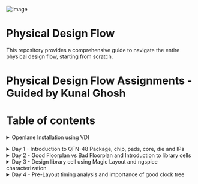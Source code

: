 ![image](https://github.com/Pavan2280/pes_pd/assets/131603225/968d792a-c9a8-4684-92ad-6dd97a57d5d8)

# Physical Design Flow 
This repository provides a comprehensive guide to navigate the entire physical design flow, starting from scratch.

# Physical Design Flow Assignments - Guided by Kunal Ghosh

# Table of contents
<details>
<summary>Openlane Installation using VDI</summary>
<br>

## Installation Instructions

Please follow these steps to install Openlane on your system, whether you are using Windows or Ubuntu.

1. **Download the Installation PDF**: Start by downloading the Openlane Installation PDF file for detailed instructions.
- [Openlane Installation PDF](https://drive.google.com/drive/folders/1waH794KlrYMaHzZbf1Fr_BIxfMUk4DBk)

2. **Choose Your Operating System**:

   - **For Windows**: Follow the instructions outlined in the PDF under the "Windows Installation" section.
   
   - **For Ubuntu**: Refer to the "Ubuntu Installation" section in the PDF for step-by-step guidance.

3. **Dependencies**: Ensure you have all the necessary dependencies mentioned in the PDF installed on your system.

4. **Verify Installation**: Confirm that Openlane is correctly installed by running a test command or checking the version.(Check Day 1 content in order to verify installation.)

Please note that if you are logged out, the password is "vsdiat."

</details>

<a name="top"></a>
  
<details>
<summary>Day 1 - Introduction to QFN-48 Package, chip, pads, core, die and IPs</summary>
<br>
  
#### QFN-48 Package
The QFN-48 (Quad Flat No-Lead 48) package is a widely used integrated circuit (IC) package in the electronics industry. It belongs to the family of leadless surface-mount 
packages designed to maximize space efficiency on printed circuit boards (PCBs) while providing excellent thermal performance and electrical connectivity.
The QFN-48 package typically consists of 48 pins arranged in a square or rectangular grid. The pins are numbered and positioned along the package's perimeter.

![QFN-Package](https://github.com/Pavan2280/pes_pd/assets/131603225/f0d98e95-8f05-4d8a-af1b-51b63c15bb1a)

#### Chip
The chip is centrally positioned within the package, as illustrated in the image below, depicting the method of connection between the chip and the package.By connecting the chip in this manner, we can efficiently transfer signals from the external world into the interior of the chip.

![image](https://github.com/Pavan2280/pes_pd/assets/131603225/a4bf87fa-257d-46e1-93e8-1bd83656d67c)

# Components of Chip
- **Pads** : Pads serve as conduits for transmitting signals both into and out of a chip, facilitating bidirectional communication between the chip's internal and external components.
- **Core** : The core essentially serves as the central region where various digital logic components, including AND gates, OR gates, multiplexers (mux), and other types of logic elements, are located.
- **Die** : It essentially defines the dimensions or physical size of the chip.
- **IP's** : Intellectual Property known as IP refers to pre-designed and pre-verified functional blocks or modules that can be integrated into a semiconductor chip's design. These blocks typically encompass a wide range of functions, such as processors, memory, communication interfaces, and specialized functions.

![image](https://github.com/Pavan2280/pes_pd/assets/131603225/00e971c8-4bf4-4b93-8335-5fb20850fbf6)
![image](https://github.com/Pavan2280/pes_pd/assets/131603225/1fb78871-f8d4-4e87-9d14-1f15caf832ed)

# What are PDK's
PDK stands for "Process Design Kit." It is a set of tools, libraries, and documentation used in the semiconductor industry for designing and verifying the manufacturing process of integrated circuits (ICs) or microchips. PDKs are essential for semiconductor companies, foundries, and design houses to create and optimize semiconductor devices.

# RTL  to GDS Flow

![image](https://github.com/Pavan2280/pes_pd/assets/131603225/79f2b9dc-ad16-447e-924d-12d5503589c6)

RTL to GDS (Register Transfer Level to Graphic Design System) flow is a series of steps and processes used in the semiconductor industry to transform a high-level hardware description of an integrated circuit (IC) or microchip into a physical layout that can be fabricated in a semiconductor foundry.Here's a overview of the RTL to GDS flow:

- **Synthesis** : Involves transforming the RTL code into a gate-level representation, optimizing the design to enhance area, power, and timing characteristics, ultimately generating a gate-level netlist.
- **Floor Planning** : In the process of floor planning and power planning, we establish a comprehensive floorplan that meticulously dictates the arrangement of diverse blocks and macros across the chip while taking into account the essential aspects of power distribution and signal routing requirements.
- **Power Planning** :  It involves the careful management and distribution of power throughout the chip to ensure that it operates reliably, efficiently, and within specified power constraints.
- **Placement** : It involves determining the precise location of each standard cell or logic element within the chip's floorplan.
- **Clock Tree Synthesis** : Its primary purpose is to create an optimized clock distribution network that ensures reliable and efficient clock signal distribution throughout the chip.
- **Routing** : Perform global and detailed routing to create the physical connections between standard cells, optimize routing for signal integrity and manufacturability.
- **Sign-off** : Sign-off represents the final checks and confirmations that the design meets all the specified requirements and is ready for fabrication. 

# Openlane ASIC Design Flow

![image](https://github.com/Pavan2280/pes_pd/assets/131603225/24e63c09-da0d-4da6-943c-f54d6abbda85)

#### Design Stages

1) **Synthesis**
   1. **yosys** - Yosys performs RTL synthesis, converting high-level RTL descriptions into gate-level netlists.
   2. **abc** - ABC is used for further optimization and technology mapping to enhance the gate-level design.
   3. **OpenSTA** - OpenSTA conducts static timing analysis to verify if the synthesized design meets timing constraints in the OpenLane flow.

2) **Floorplan & PND**
   1. **init_fp (Initial Floorplan)** - Floorplanning involves determining the initial placement and arrangement of various functional blocks or cells within the chip's       
   layout area.
   2. **ioplacer** - ioplacer is a tool used in the physical design process to place Input/Output (I/O) pads or pins on the chip's boundary.
   3. **pdn** - The PDN is responsible for distributing power (supply voltage) and ground (reference voltage) throughout the chip, ensuring that all components receive the       necessary power supply and maintain stable electrical operation.
   4. **tapcell** - A "tapcell" is a special type of cell used in digital integrated circuit design, particularly in standard cell libraries.It is typically used to create 
   tap connections for the bulk terminals in digital CMOS (Complementary Metal-Oxide-Semiconductor) designs.

3) **Placement**
   1. **Replace** - RePlace is a tool used in the OpenLane flow for cell placement optimization.It focuses on optimizing the placement of standard cells within the chip's   
   layout to achieve better area utilization, timing, and power efficiency.
   2. **Resizer** - Resizer is a tool employed during the physical design process to perform cell resizing and optimization.
   3. **OpenDP (Open Detailed Placement)** - OpenDP, or Open Detailed Placement, is a detailed placement tool used in OpenLane.It is responsible for the fine-grained 
   placement of cells, ensuring that they are precisely positioned within rows and tracks while adhering to design constraints and achieving optimal utilization of the chip's 
   layout area.
   4. **OpenPhysyn (Open Physical Synthesis)** - OpenPhysyn is a tool within OpenLane that performs physical synthesis tasks.It optimizes the logical and physical aspects of 
   the design simultaneously, improving the placement, power, area, and timing by considering both logic and physical information during the optimization process.

4) **CTS**
   1. **TritonCTS** - TritonCTS generates a clock distribution network.

5) **Routing**
   1. **FastRoute** - FastRoute is a global routing tool used in the physical design stage of ASIC chip design.
   2. **TritonRoute** - TritonRoute is a detailed or global routing tool used in the later stages of ASIC chip design, following placement and initial global routing.
   
6) **GDSII Generation**
   1. **Magic** - Magic is primarily a layout tool used for creating and editing IC layouts, and it is often used for digital CMOS design.
   2. **KLayout** - KLayout is primarily used for viewing, editing, and analyzing IC layouts but is not a layout creation tool like Magic.
   
8) **Checks**
   1. **CVC** - CVC is a tool primarily used for verification and debugging of digital designs.
   2. **Netgen** - Netgen is an open-source digital netlist comparison and LVS (Layout vs. Schematic) tool.
 
# Labs

#### Task 1 - Invoking OpenLane

Step 1: Navigate to the OpenLane Working Directory
Open your terminal and navigate to the OpenLane working directory on your Desktop.
```
cd Desktop/work/tools/openlane_working_dir/
```

Step 2: Check Directory Contents
List the contents of the directory to ensure you are in the correct location.
```
ls -ltr
```

Step 3: Enter the OpenLane Docker Environment
To work with OpenLane, you will need to enter the Docker environment. Use the following command:
```
cd openlane
docker
```
After running this command, you will see a new prompt, which should look something like `bash-4.2$`. This indicates that you are now inside the Docker environment.

Step 4: Invoke OpenLane
To invoke OpenLane, run the following commands
```
ls
./flow.tcl -interactive
```
After executing these commands, you will see a new prompt, which should now be `%`.

Step 5: Load OpenLane Package
If you want to use a specific version of the OpenLane package, you can load it using the following command.
```
package require openlane 0.9
```
![image](https://github.com/Pavan2280/pes_pd/assets/131603225/98126aa2-a5f8-4b07-9f33-7069917e778c)
![image](https://github.com/Pavan2280/pes_pd/assets/131603225/d0d7f989-75d0-4524-acb3-de1547bb0f12)
If you can achieve these results, then you have now successfully invoked OpenLane and are prepared to use it for your projects.

#### Task 2 - Designs presnt in openalne and Heirarchy in a Design

Step 1: Navigate to the OpenLane Working Directory 
Enter these commands
```
cd designs/
ls
cd picorv32a
ls
ls -ltr
```
![image](https://github.com/Pavan2280/pes_pd/assets/131603225/67e3d11e-7406-4636-a6a4-adf12b01be9a)
To view `config.tcl` file enter this command
```
vim config.tcl
```
![image](https://github.com/Pavan2280/pes_pd/assets/131603225/058d34cc-6546-466f-909c-60601e0ae338)

Step 2: Prepare the workflow design using OpenLane with the following command.
```
prep -design picorv32a
```
![image](https://github.com/Pavan2280/pes_pd/assets/131603225/e73c709e-3f63-4c73-8118-a76bc4b12d9e)

Step 3: Please utilize the following command in OpenLane for synthesis.
```
run_synthesis
```
![image](https://github.com/Pavan2280/pes_pd/assets/131603225/25f59d56-2ffe-4c38-94e7-404a8b9a6092)
Now our aim is to find Ratio (Number of D-flip flops to Number of cells)
#### Number of D-flip flops to Number of cells ratio = 1613/14876 (0.108 or 10.8%)
![image](https://github.com/Pavan2280/pes_pd/assets/131603225/60b0b776-f6de-47b9-98f8-b749bb3cba04)

[Back to Top](#top)

</details>

<details>
<summary>Day 2 - Good Floorplan vs Bad Floorplan and Introduction to library cells</summary>
<br>

# Labs

#### Task 1 - Floorplan

Step 1: Before running floorplan, lets look into the switches available for the floorplan stage.
![image](https://github.com/Pavan2280/pes_pd/assets/131603225/02148532-a29d-40bd-8754-0ffa2bdbab3d)

Step 2: Make changes in `config.tcl` file for floorplan purpose.
![image](https://github.com/Pavan2280/pes_pd/assets/131603225/f29ca8fd-54c1-43d7-8f31-1751417fa23a)

Step 3: To create a floorplan using OpenLane, please execute the following command.
```
run_floorplan
```
![image](https://github.com/Pavan2280/pes_pd/assets/131603225/fbee5100-d335-40ea-a290-9ff9bde13d14)

The point (0, 0) within the DIE AREA signifies the top-left corner's coordinates, while (660.685, 671.405) designates the bottom-right corner of the die in micrometers.

Step 4: To visualize the floorplan layout, employ the following command.
```
magic -T /home/vsduser/Desktop/work/tools/openlane_working_dir/pdks/sky130A/libs.tech/magic/sky130A.tech lef read ../../tmp/merged.lef def read picorv32a.floorplan.def &
```
![image](https://github.com/Pavan2280/pes_pd/assets/131603225/59dbab09-a76f-40c0-90bc-dac2c02e456c)

#### Task 2 - Library Binding and Placement

1) Bind the netlist with physical cells - Binding the netlist with physical cells involves mapping logical components onto specific physical cells in a technology library for chip design.
2) Optimize Placement - Optimizing placement involves strategically arranging physical cells on a chip's layout to minimize area, meet timing constraints, and enhance overall performance.

Step 1: To visualize the placement, employ the following command.
```
run_placement
```
![image](https://github.com/Pavan2280/pes_pd/assets/131603225/fa165aad-5c32-4cdc-9dc9-53a7e2c2de93)

# Cell Design Flow

Cell Design is the process of creating electronic components, known as cells, for use in integrated circuits. It involves three main stages:

1) **Inputs**: In this phase, designers gather essential information and resources needed for the cell design. This includes Process Design Kits (PDKs), which contain manufacturing details, Design Rule Check (DRC) and Layout vs. Schematic (LVS) rules for ensuring correctness, SPICE models for simulating component behavior, and library specifications. These inputs provide the foundation for the design process.

2) **Design**: During this stage, designers use the gathered inputs to create the electronic cell. This process typically includes Circuit Design, where the logical and electrical schematic is defined, Layout Design, where the physical arrangement of components is determined while adhering to manufacturing rules, and Characterization, where the cell's performance is analyzed using tools like GUNA. Characterization can involve Timing characterization (evaluating signal timing), Power characterization (assessing power consumption), and Noise characterization (examining electrical noise).

3) **Outputs**: The design process yields various outputs that are essential for subsequent phases of chip development. These outputs include the Circuit Description Language (CDL), which describes the cell's behavior, the Graphic Data System II (GDSII) layout data used in manufacturing, the Library Exchange Format (LEF) for tool compatibility, an extracted Spice netlist (which considers parasitic elements for accurate simulation), timing data, noise data, power libraries, and a functional description to understand the cell's purpose.

# Standard Cell Characterization Flow

## Introduction

Standard Cell Libraries are a fundamental component in digital integrated circuit design, providing a collection of pre-designed cells with various functionalities. To effectively use these libraries, they must be characterized to generate Liberty files, which are essential for synthesis tools to determine the optimal arrangement of circuit components.The open-source software GUNA is used for characterization

## Characterization Flow

The characterization process involves the following steps:

1. **Link Model File of CMOS**: This step involves linking a model file that defines the properties and behavior of the CMOS (Complementary Metal-Oxide-Semiconductor) technology process being used.
2. **Specify Process Corner(s)**: Process corners represent different manufacturing variations that impact the performance of the integrated circuits. You must specify one or more process corners for the cell to be characterized. This information helps in understanding how the cell behaves under different conditions.
3. **Specify Cell Delay and Slew Thresholds Percentages**: Define the desired delay and slew thresholds as percentages. These thresholds are crucial for optimizing circuit performance and determining acceptable signal characteristics.
4. **Specify Timing and Power Tables**: Create tables that specify timing and power data for the cell under various conditions. These tables are essential for accurate modeling of cell behavior.
5. **Read the Parasitic Extracted Netlist**: Import the parasitic extracted netlist, which includes information about the interconnections and parasitic elements in the design. This step ensures a more realistic representation of the cell's behavior.
6. **Apply Input or Stimulus**: Provide input signals or stimuli to the cell. This can include various test vectors or patterns that are used to evaluate the cell's response under different conditions.
7. **Provide Necessary Simulation Commands**: Define the simulation commands required to run the characterization process. These commands may include simulation settings, simulation types (e.g., transient, static timing analysis), and other parameters to control the simulation environment.

# Timing threshold definitions

1) **slew_low_rise_thr**: This threshold is set at 20% above the lowest power supply voltage when the signal is transitioning from low to high (rising).
2) **slew_high_rise_thr**: This threshold is set at 20% below the highest power supply voltage when the signal is transitioning from low to high (rising).
3) **slew_low_fall_thr**: This threshold is set at 20% above the lowest power supply voltage when the signal is transitioning from high to low (falling).
4) **slew_high_fall_thr**: This threshold is set at 20% below the highest power supply voltage when the signal is transitioning from high to low (falling).
5) **in_rise_thr**: This threshold is placed at the point where the input signal is halfway through its transition from low to high during a rising edge.
6) **in_fall_thr**: This threshold is placed at the point where the input signal is halfway through its transition from high to low during a falling edge.
7) **out_rise_thr**: This threshold is positioned at the point where the output signal is halfway through its transition from low to high during a rising edge.
8) **out_fall_thr**: This threshold is positioned at the point where the output signal is halfway through its transition from high to low during a falling edge.
9) **Propagation Delay**: This is the time it takes for a signal to propagate from an input threshold (in_thr) to an output threshold (out_thr). It represents the time it takes for a change at the input to affect the output.
Propagation Delay = time(out_thr) - time(in_thr)
11) **Transition Time**: This is the time it takes for a signal to transition from a low to high state (rising edge) or from a high to low state (falling edge) within a specific voltage range. In this case, you are calculating the transition time from the high threshold (slew_high_rise_thr) to the low threshold (slew_low_rise_thr) during a rising edge.
Transition Time = time(slew_low_rise_thr) - time(slew_high_rise_thr)

[Back to Top](#top)

</details>

<details>
<summary>Day 3 - Design library cell using Magic Layout and ngspice characterization</summary>
<br>

#### Task 1 - CMOS inverter ngspice simulations

`cmos_inverter.cir` 
```
*** MODEL DESCRIPTIONS ***
*** NETLIST DESCRIPTION ***
M1 out in vdd vdd pmos W=0.375u L=0.25u
M2 out in 0 0 nmos W=0.375u L=0.25u

cload out 0 10f

Vdd vdd 0 2.5
Vin in 0 2.5
*** SIMULATION Commands ***

.op
.dc Vin 0 2.5 0.05
*** include tsmc_025um_model.mod ***
.LIB "tsmc_025um_models.mod" CMOS_MODELS
.end
```

Step 1: For SPICE Simulation steps enter these commands.
```
cd <folder where the .cir file is present>
source CMOS_INVERTER.cir
run
setplot
dc1
display
plot out vs in
```

Take note of the circuit's output; it should exhibit symmetry, meaning that the threshold voltage should align precisely with Vdd/2. If this balance is not achieved, consider adjusting the PMOS transistor width and rerunning the simulation. The switching threshold (Vm), where Vin equals Vout, plays a pivotal role in defining the robustness of a CMOS circuit.

# CMOS Inverter Fabrication Process

## Overview

A CMOS (Complementary Metal-Oxide-Semiconductor) inverter is a fundamental building block in digital integrated circuits. It consists of a p-type metal-oxide-semiconductor (PMOS) transistor and an n-type metal-oxide-semiconductor (NMOS) transistor connected in series. Here's a simplified overview of the fabrication process for a CMOS inverter:

## Fabrication Steps

1) **Substrate Preparation** : Start with a high-purity silicon substrate, typically n-doped.
2) **Oxidation** : Create an insulating silicon dioxide (SiO2) layer on the substrate through oxidation.
3) **Photolithography** : Apply a photoresist material, expose it to UV light through a mask, and develop it to define transistor areas.
4) **Ion Implantation (n-well and p-well)** : Create n-type (NMOS) and p-type (PMOS) regions through selective ion implantation.
5) **Gate Oxide Formation** : Grow or deposit a thin layer of gate oxide (SiO2) to insulate the gate electrode from the silicon channel.
6) **Polysilicon Deposition** : Deposit and pattern polysilicon to create gate electrodes that control current flow.
7) **Doping of Gate Electrodes** : Dope gate electrodes for desired conductivity (boron for PMOS, phosphorus/arsenic for NMOS).
8) **Source and Drain Formation** : Create heavily doped source and drain regions for both PMOS and NMOS transistors.
9) **Metal Layer Deposition** : Deposit and pattern a metal layer (e.g., aluminum or copper) for interconnections.
10) **Passivation Layer** : Deposit a passivation layer (usually silicon dioxide) to protect and insulate underlying layers.
11) **Contact Holes** : Etch contact holes through the passivation layer for metal contacts to transistors.
12) **Final Testing and Packaging** : Test the CMOS inverter to ensure it operates correctly, and then integrate multiple inverters and additional components onto a single chip for electronic device applications.

# Labs

#### Task 1 - git cone vsdstdcelldesign

Step 1: Please execute this command within the `Desktop/work/tools/openlane_working_dir/openlane/` directory.
```
git clone https://github.com/nickson-jose/vsdstdcelldesign.git
```

Step 2: To complete the task, please copy the `sky130A.tech` which is present in this `Desktop/work/tools/openlane_working_dir/pdks/sky130A/libs.tech/magic` 
directory into this `Desktop/work/tools/openlane_working_dir/openlane/vsdstdcelldesign` directory by using the command given below.
```
cp sky130A.tech /home/vsduser/Desktop/work/tools/openlane_working_dir/openlane/vsdstdcelldesign
```

![1](https://github.com/Pavan2280/pes_pd/assets/131603225/afabc5ff-0818-4616-aec6-c7434a6ea062)

![2](https://github.com/Pavan2280/pes_pd/assets/131603225/9258aad7-5cd5-45cf-837b-d6ae64fd2930)

#### Task 2 - Creating an Inverter Layout using Magic
Step 1: Open a terminal and run this command
```
cd Desktop/work/tools/openlane_working_dir/openlane/vsdstdcelldesign
magic -T sky130A.tech sky130_inv.mag &
```
After executing the command, you will have two consoles: one is the `layout` console, and the other is the `tkcon` console.

![16_1](https://github.com/Pavan2280/pes_pd/assets/131603225/3c180df5-d7d6-4d7e-bfa9-cce0698bb70b)

To select an area in layout, position the cursor near it, press the `s` key, and then enter the `what` command in the tkcon console to determine which area or widget has been selected.

![18_1](https://github.com/Pavan2280/pes_pd/assets/131603225/a7602338-bebc-4a2d-a7a7-92946b233874)

#### Task 3 - DRC Check 

To check for DRC Errors, select a region (left click for starting point, right click at end point) and see the DRC column at the top that shows how many DRC errors are present.The Details of DRC Errors will be printed on the console.

![19](https://github.com/Pavan2280/pes_pd/assets/131603225/dc8a1696-299c-4798-9b63-09b9ef08015b)

#### Task 4 - Extracting PEX to SPICE with MAGIC
Step 1: Enter these commands in the tkcon console.
```
pwd
extract all
ext2spice cthresh 0 rthresh 0
ext2spice
```
![19(1)](https://github.com/Pavan2280/pes_pd/assets/131603225/e134e634-50df-4f18-8f1f-3121298a14cd)

Step 2: To view `sky130_inv.spice` file enter this command
```
vim sky130_inv.spice
```

![21](https://github.com/Pavan2280/pes_pd/assets/131603225/2581d55a-4795-4f2b-9d29-33af0f7481c9)

# Grid size

![22](https://github.com/Pavan2280/pes_pd/assets/131603225/5b45b753-317a-452b-83e6-b530cb86cc50)

![23](https://github.com/Pavan2280/pes_pd/assets/131603225/f3359e9a-2efd-4c34-b6be-5943ab658c39)

# Modified Spice netlist

#### Task 5 - Make changes to the `sky130_inv.spice`

![final_vim_22](https://github.com/Pavan2280/pes_pd/assets/131603225/c527fcb6-2ad7-464b-b169-f9f0069401d1)

#### Task 6 - Run modified spice netlist
Step 1: Use this command to run the modified spice netlist
```
ngspice sky130_inv.spice
```
![ngspice](https://github.com/Pavan2280/pes_pd/assets/131603225/1d37848c-f3b5-43da-9410-b18cf466311e)

Step 2: Use this command to run the plot.
```
plot y vs time a
```
![plot](https://github.com/Pavan2280/pes_pd/assets/131603225/db091887-53eb-4460-ba23-eb873177f80f)

![plot_1](https://github.com/Pavan2280/pes_pd/assets/131603225/d69ef1d7-a8fd-4257-9ab0-0b94a845b97e)

# Results

1) The trise result is calculated by subtracting the x-coordinates from each other.
#### trise = 0.062ns
![trise_diff_x0](https://github.com/Pavan2280/pes_pd/assets/131603225/bc2990cd-f74e-4300-aa84-84d4e1cbd98f)

2) Propagation delay is similarly determined, but it involves adjusting the points based on the definition of propagation delay.
#### tprop = 0.034ns
![t_prop](https://github.com/Pavan2280/pes_pd/assets/131603225/9e396323-c6ec-4e44-9177-fe326b1a8800)

[Back to Top](#top)

</details>

<details>
<summary>Day 4 - Pre-Layout timing analysis and importance of good clock tree</summary>
<br>

## Introduction

Standard cell placement and routing are essential steps in semiconductor chip design. To optimize these processes, it is vital to follow specific guidelines and best practices. This README provides an overview of key considerations related to LEF information and standard cell placement.

## LEF Information

1) **Technology LEF**: This file contains critical information about metal layers, via configurations, and restricted Design Rule Check (DRC) rules. It defines the foundational aspects of the chip's technology.

2) **Cell LEF**: The Cell LEF file provides an abstract representation of standard cells, encapsulating their characteristics. It is essential for accurate placement and routing of standard cells.

3) **Standard Cell Dimensions** - The width of standard cells should be an odd multiple of the track pitch. This ensures proper alignment with horizontal tracks.Similarly, the height of standard cells should be an odd multiple of the vertical track pitch. This alignment is crucial for efficient routing.

4) **PnR Tool Integration** - PnR tools utilize the abstract view information from the Cell LEF to guide the placement and interconnection of standard cells.

5) **Routing Guides** - Routing guides are generated from the PnR flow and are used in conjunction with LEF information to guide standard cell placement and interconnect routing.

6) **Compliance with Track Pitch** - Ensuring that input and output ports lie precisely on the intersections of vertical and horizontal tracks is critical for efficient routing and manufacturability.

## Benefits
  
  - Adhering to these guidelines for LEF information and standard cell placement offers several benefits:
  - Efficient interconnect routing.
  - Reduced Design Rule Check violations.
  - Improved manufacturability.
  - Enhanced chip performance.

# Labs

#### Task 1 - Extraction of LEF
The `track.info` file can be found within the following directory path: `~/Desktop/work/tools/openlane_working_dir/pdks/sky130A/libs.tech/openlane/sky130fd_sc_hd/tracks.info`

Step 1: Enter this command to view `track.info` file
```
less track.info
```
![d31](https://github.com/Pavan2280/pes_pd/assets/131603225/150d3736-8441-4604-bc32-360e61da0084)

From above image we can say that 1st value indicates the offset and 2nd value indicates the pitch along provided direction.

#### Task 2 - Setting grid values using above file info

Step 1: Enter this command in `tkcon` console.
```
grid 0.46um 0.34um 0.23um 0.17um
```
![d32](https://github.com/Pavan2280/pes_pd/assets/131603225/8130337d-373d-414d-b14f-fd05699e6f3c)

Layout view after setting grid info
![d33](https://github.com/Pavan2280/pes_pd/assets/131603225/db6e28a3-a491-43e1-b9ed-fd4f77140dbc)

From the above pic, its confirmed that the pins A and Y are at the intersection of X and Y tracks. So both conditions (The width of standard cells should be an odd multiple of the track pitch & the height of standard cells should be an odd multiple of the vertical track pitch) are met.

# LEF Generation

#### Task 1 - Layout modification

Step 1: Enter these commands in console
```
save sky130_vsdinv.mag
```
![d34](https://github.com/Pavan2280/pes_pd/assets/131603225/22f00960-8215-458f-b58e-1229ce685588)

Step 2: Open the file and extract LEF by using this command.
```
magic -T sky130A.tech sky130_vsdinv.mag &
```
![d45](https://github.com/Pavan2280/pes_pd/assets/131603225/ee95bb94-4736-487c-b991-df17fe6ae3df)

Now enter this command inside `tkcon` console.
```
lef write
```
![image](https://github.com/Pavan2280/pes_pd/assets/131603225/98435750-d31d-4b78-b6b4-21715b2e9aa0)

#### Task 2 - Plug the generated lef file into PICORV32a

Step 1: We can view out lef file by using this command.
```
vim sky130_vsdinv.lef
```
![image](https://github.com/Pavan2280/pes_pd/assets/131603225/fbc52f21-2370-4a01-898e-e80cbedde2e3)

Step 2: Next, please copy the `sky130_vsdinv.lef` which is present in this `Desktop/work/tools/openlane_working_dir/openlane/vsdstdcelldesign` in this
directory into this `Desktop/work/tools/openlane_working_dir/openlane/designs/picorv32a/src` directory by using the command given below.
```
cp sky130_vsdinv.lef /home/vsduser/Desktop/work/tools/openlane_working_dir/designs/picorv32a/src/
```

![image](https://github.com/Pavan2280/pes_pd/assets/131603225/6db8ea1d-619a-4d5b-8ad9-a7298d03463a)

![image](https://github.com/Pavan2280/pes_pd/assets/131603225/43428728-977d-456e-8748-7f9879dcb4ae)

Step 3: Now we need to copy the `sky130_fd_sc_hd__*` which is present in this `Desktop/work/tools/openlane_working_dir/openlane/vsdstdcelldesign/libs` in this
directory into this `Desktop/work/tools/openlane_working_dir/openlane/designs/picorv32a/src` directory by using the command given below.
```
cp sky130_fd_sc_hd__* /home/vsduser/Desktop/work/tools/openlane_working_dir/designs/picorv32a/src/
```

![image](https://github.com/Pavan2280/pes_pd/assets/131603225/d91dd912-4d18-4cad-9ce6-e56e8470017c)

![image](https://github.com/Pavan2280/pes_pd/assets/131603225/310e2651-49df-4024-907a-fde826ad22d1)

Step 4: Modify the `config.tcl` file to specify the usage of these libraries and the LEF file.

![image](https://github.com/Pavan2280/pes_pd/assets/131603225/d412e53e-bd62-4ca9-af23-02fccd22a748)

Step 5: Enter these commands to invoke openlane.
```
cd Desktop/work/tools/openlane_working_dir/openlane/
docker
./flow.tcl -interactive
```

Step 6: Make sure the lef file is added and enter these set of commands given below.
#### Note - "Our synthesis, conducted on a perticular day and time, will serve as our unique timestamp, differing for each run so replace "unique_timestamp" with your actual unique timestamp.
```
package require openlane 0.9
prep -design picorv32a -tag unique_timestamp -overwrite
set lefs [glob $::env(DESIGN_DIR)/src/*.lef]
add_lefs -src $lefs
run_synthesis
```

![image](https://github.com/Pavan2280/pes_pd/assets/131603225/4e69f5d0-9581-4742-8313-2f470173727c)

![image](https://github.com/Pavan2280/pes_pd/assets/131603225/e7374ed4-c713-4a59-bda1-9aa91a2efe36)

![image](https://github.com/Pavan2280/pes_pd/assets/131603225/9cc2f7aa-e5c1-4381-97ac-e5e3cc282290)


#### Managing slack in Very Large Scale Integration (VLSI) design, particularly in the context of Static Timing Analysis (STA). Let me provide some additional information and clarification on the points you mentioned:

1) Obtaining System Specifications: In the architecture design phase of VLSI, engineers gather system specifications that include various parameters, one of which is the required frequency of operation. This frequency is crucial for determining the overall performance of the integrated circuit.

2) Static Timing Analysis (STA): STA is a critical step in VLSI design to ensure that the designed circuit meets its timing requirements. It involves analyzing the timing behavior of the circuit to ensure that signals meet setup and hold time requirements.

3) Setup Timing: When referring to "pre clock tree synthesis STA analysis" and setup timing, you're concerned with ensuring that signals reach their destination registers reliably before the clock edge (setup time) to avoid setup violations.

4) Worst Negative Slack (WNS) and Total Negative Slack (TNS): WNS represents the worst-case delay violation in the design, while TNS is the sum of all negative slack values across the design. These metrics help identify critical paths and areas where timing violations are occurring.

5) Fixing Slack Violations: To address timing violations, designers often use STA analysis tools like OpenSTA, which is integrated into the OpenLANE tool. These tools help identify the specific violations and allow for debugging and optimization to meet timing constraints.

#### Two Steps for Correct Operation of Tools:

1) Design Configuration Files (.conf): These files contain tool-specific configuration settings for the design. They specify how the tools should analyze and optimize the design.
2) Design Synopsys Design Constraint (.sdc) Files: SDC files provide industry-standard timing constraints for the design. They specify the timing requirements for various elements of the design, such as setup and hold times, clock definitions, and input/output delays.

By providing these configuration files and constraints to tools, you ensure that the tools operate correctly and optimize the design based on the specified requirements.
In summary, managing slack and ensuring proper timing constraints are essential steps in VLSI design to guarantee that the integrated circuit operates correctly and meets its performance specifications. The use of STA tools and well-defined configuration files and constraints plays a crucial role in achieving this goal.

#### Task 3 - We need to run `run_synthesis` again 
Step 1: Enable CELL_SIZING and set SYNTH_STRATEGY "DELAY 1," carefully monitor the synthesis results for improvements in critical path delay. Adjust these settings iteratively as needed to meet your design's performance goals.

![image](https://github.com/Pavan2280/pes_pd/assets/131603225/73b0866d-835f-4296-8435-1192979847e7)

Despite a significant reduction in slack, the timing requirements have not yet been met. This issue could be related to the constraints defined in the "my_base.sdc" file, which is specified in the "pre_sta.conf" configuration file. To address this, consider revising the constraints within "my_base.sdc" and then rerun the STA analysis using the command "sta pre_sta.conf" for further optimization.

![image](https://github.com/Pavan2280/pes_pd/assets/131603225/de3a3a53-eb66-4d9f-8f62-9ca666aed0be)

High fanout can lead to increased delay in digital circuits. To address this, you can enhance synthesis results by adjusting the SYNTH_MAX_FANOUT variable and then rerunning the synthesis process to optimize the fanout and reduce delay.

Step 2: Enable cell buffering & performing manual cell replacement on our WNS path with the OpenSTA tool

To improve timing on the worst negative slack (WNS) path, enable cell buffering to enhance signal propagation. Additionally, identify the primary net responsible for driving multiple outputs and consider replacing the driving cell with a larger version of the same cell type for potential performance gains.

![image](https://github.com/Pavan2280/pes_pd/assets/131603225/fe3333cd-f309-4b89-97e9-53d4c362294e)

Step 3: Optimize the fanout value with OpenLANE tool

Since we successfully synthesized the core using our VSDINV cell, it should be reflected in the layout after the `run_placement` stage, which follows the `run_floorplan stage`.

![image](https://github.com/Pavan2280/pes_pd/assets/131603225/4e67c66d-126c-4c45-a3fc-477961b36d85)

#### Task 4 - Clock Tree Synthesis

After addressing slack violations using the "pre_sta.conf" configuration, generate a netlist with the corrected design using "write_verilog." Subsequently, replace the original OpenLANE-generated "picorv32a.synthesis.v" file with this modified netlist to ensure the design incorporates the necessary fixes.

In the OpenLANE flow, proceed with the "run_floorplan," "run_placement," and "run_cts" stages to further refine the design and ensure that the corrections made to the netlist are incorporated into the physical layout.

#### Task 5 - Post CTS- STA Analysis

Step 1: Within OpenROAD, perform timing analysis by generating a `.db` database file.
1) Launch OpenRoad.
2) Load the LEF file from the "tmp" folder in your OpenLANE runs.
3) Load the DEF file from the CTS results.
4) Create and save the .db database file.
5) Load the generated .db file.
6) Read the CTS-generated Verilog file.
7) Import both the minimum and maximum liberty files.
8) Define clock domains.
9) Generate timing reports to analyze the design further.

 ![image](https://github.com/Pavan2280/pes_pd/assets/131603225/c9d2a76b-1eb6-48e1-be6d-92b1ce69049c)


[Back to Top](#top)
</details>
